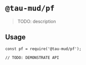 # `@tau-mud/pf`

> TODO: description

## Usage

```
const pf = require('@tau-mud/pf');

// TODO: DEMONSTRATE API
```
